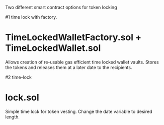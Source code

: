 Two different smart contract options for token locking


#1 time lock with factory. 

TimeLockedWalletFactory.sol + TimeLockedWallet.sol
==================================================
Allows creation of re-usable gas efficient time locked wallet vaults.
Stores the tokens and releases them at a later date to the recipients.


#2 time-lock

lock.sol
========
Simple time lock for token vesting.
Change the date variable to desired length.

